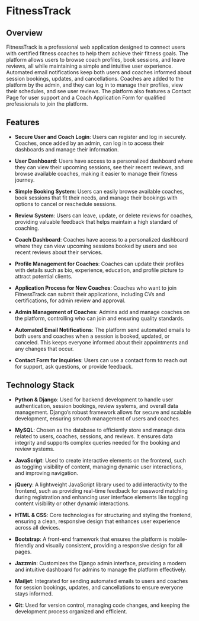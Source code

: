 # FitnessTrack

## Overview 
FitnessTrack is a professional web application designed to connect users with certified fitness coaches to help them achieve their fitness goals. The platform allows users to browse coach profiles, book sessions, and leave reviews, all while maintaining a simple and intuitive user experience. Automated email notifications keep both users and coaches informed about session bookings, updates, and cancellations. Coaches are added to the platform by the admin, and they can log in to manage their profiles, view their schedules, and see user reviews. The platform also features a Contact Page for user support and a Coach Application Form for qualified professionals to join the platform.

## Features

- **Secure User and Coach Login**: Users can register and log in securely. Coaches, once added by an admin, can log in to access their dashboards and manage their information.

- **User Dashboard**: Users have access to a personalized dashboard where they can view their upcoming sessions, see their recent reviews, and browse available coaches, making it easier to manage their fitness journey.

- **Simple Booking System**: Users can easily browse available coaches, book sessions that fit their needs, and manage their bookings with options to cancel or reschedule sessions.

- **Review System**: Users can leave, update, or delete reviews for coaches, providing valuable feedback that helps maintain a high standard of coaching.

- **Coach Dashboard**: Coaches have access to a personalized dashboard where they can view upcoming sessions booked by users and see recent reviews about their services.

- **Profile Management for Coaches**: Coaches can update their profiles with details such as bio, experience, education, and profile picture to attract potential clients.

- **Application Process for New Coaches**: Coaches who want to join FitnessTrack can submit their applications, including CVs and certifications, for admin review and approval.

- **Admin Management of Coaches**: Admins add and manage coaches on the platform, controlling who can join and ensuring quality standards.

- **Automated Email Notifications**: The platform send automated emails to both users and coaches when a session is booked, updated, or canceled. This keeps everyone informed about their appointments and any changes that occur.

- **Contact Form for Inquiries**: Users can use a contact form to reach out for support, ask questions, or provide feedback.

## Technology Stack

- **Python & Django**: Used for backend development to handle user authentication, session bookings, review systems, and overall data management. Django’s robust framework allows for secure and scalable development, ensuring smooth management of users and coaches.

- **MySQL**: Chosen as the database to efficiently store and manage data related to users, coaches, sessions, and reviews. It ensures data integrity and supports complex queries needed for the booking and review systems.

- **JavaScript**: Used to create interactive elements on the frontend, such as toggling visibility of content, managing dynamic user interactions, and improving navigation.

- **jQuery**: A lightweight JavaScript library used to add interactivity to the frontend, such as providing real-time feedback for password matching during registration and enhancing user interface elements like toggling content visibility or other dynamic interactions.

- **HTML & CSS**: Core technologies for structuring and styling the frontend, ensuring a clean, responsive design that enhances user experience across all devices.

- **Bootstrap**: A front-end framework that ensures the platform is mobile-friendly and visually consistent, providing a responsive design for all pages.

- **Jazzmin**: Customizes the Django admin interface, providing a modern and intuitive dashboard for admins to manage the platform effectively.

- **Mailjet**: Integrated for sending automated emails to users and coaches for session bookings, updates, and cancellations to ensure everyone stays informed.

- **Git**: Used for version control, managing code changes, and keeping the development process organized and efficient.


